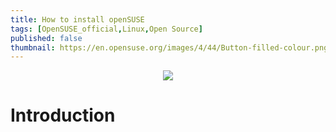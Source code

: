 ```yaml
---
title: How to install openSUSE
tags: [OpenSUSE_official,Linux,Open Source]
published: false
thumbnail: https://en.opensuse.org/images/4/44/Button-filled-colour.png
---
```


<p align = "center">
<img src = "https://upload.wikimedia.org/wikipedia/en/thumb/9/98/OpenSUSE_official-logo-color.svg/1200px-OpenSUSE_official-logo-color.svg.png">
</p>


# Introduction


